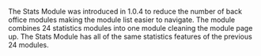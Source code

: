 The Stats Module was introduced in 1.0.4 to reduce the number of back office modules making the module list easier to navigate. The module combines 24 statistics modules into one module cleaning the module page up. The Stats Module has all of the same statistics features of the previous 24 modules. 